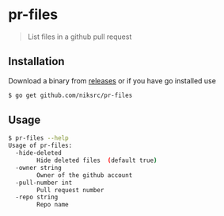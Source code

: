 # pr-files

> List files in a github pull request

## Installation

Download a binary from [releases](https://github.com/niksrc/pr-files/releases) or if you have go installed use

```sh
$ go get github.com/niksrc/pr-files
```

## Usage

```sh
$ pr-files --help
Usage of pr-files:
  -hide-deleted
    	Hide deleted files  (default true)
  -owner string
    	Owner of the github account
  -pull-number int
    	Pull request number
  -repo string
    	Repo name
```
